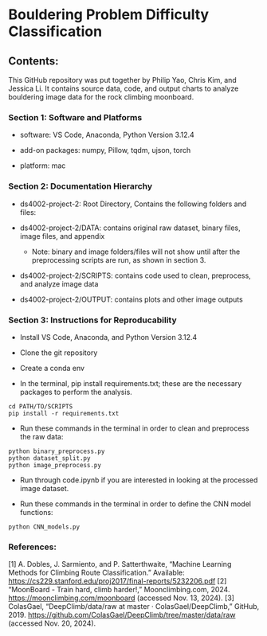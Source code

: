 # Bouldering Problem Difficulty Classification


## Contents:

This GitHub repository was put together by Philip Yao, Chris Kim, and Jessica Li. It contains source data, code, and output charts to analyze bouldering image data for the rock climbing moonboard.

### Section 1: Software and Platforms

- software: VS Code, Anaconda, Python Version 3.12.4

- add-on packages: numpy, Pillow, tqdm, ujson, torch

- platform: mac
  

### Section 2: Documentation Hierarchy

- ds4002-project-2: Root Directory, Contains the following folders and files:

- ds4002-project-2/DATA: 
contains original raw dataset, binary files, image files, and appendix

    - Note: binary and image folders/files will not show until after the preprocessing scripts are run, as shown in section 3.

- ds4002-project-2/SCRIPTS: 
contains code used to clean, preprocess, and analyze image data

- ds4002-project-2/OUTPUT: 
contains plots and other image outputs

### Section 3: Instructions for Reproducability

- Install VS Code, Anaconda, and Python Version 3.12.4

- Clone the git repository

- Create a conda env

- In the terminal, pip install requirements.txt; these are the necessary packages to perform the analysis.

```
cd PATH/TO/SCRIPTS
pip install -r requirements.txt
```

- Run these commands in the terminal in order to clean and preprocess the raw data:

```
python binary_preprocess.py
python dataset_split.py
python image_preprocess.py
```

- Run through code.ipynb if you are interested in looking at the processed image dataset.

- Run these commands in the terminal in order to define the CNN model functions:

```
python CNN_models.py
```

### References:
‌[1] A. Dobles, J. Sarmiento, and P. Satterthwaite, “Machine Learning Methods for Climbing Route Classification.” Available: https://cs229.stanford.edu/proj2017/final-reports/5232206.pdf‌
[2] “MoonBoard - Train hard, climb harder!,” Moonclimbing.com, 2024. https://moonclimbing.com/moonboard (accessed Nov. 13, 2024). 
[3] ColasGael, “DeepClimb/data/raw at master · ColasGael/DeepClimb,” GitHub, 2019. https://github.com/ColasGael/DeepClimb/tree/master/data/raw (accessed Nov. 20, 2024).
‌



